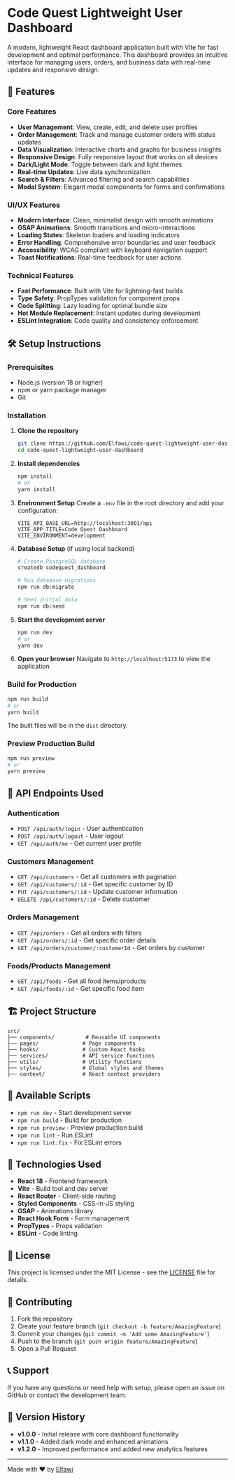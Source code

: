 # Code Quest Lightweight User Dashboard

A modern, lightweight React dashboard application built with Vite for fast development and optimal performance. This dashboard provides an intuitive interface for managing users, orders, and business data with real-time updates and responsive design.

## 🚀 Features

### Core Features
- **User Management**: View, create, edit, and delete user profiles
- **Order Management**: Track and manage customer orders with status updates
- **Data Visualization**: Interactive charts and graphs for business insights
- **Responsive Design**: Fully responsive layout that works on all devices
- **Dark/Light Mode**: Toggle between dark and light themes
- **Real-time Updates**: Live data synchronization
- **Search & Filters**: Advanced filtering and search capabilities
- **Modal System**: Elegant modal components for forms and confirmations

### UI/UX Features
- **Modern Interface**: Clean, minimalist design with smooth animations
- **GSAP Animations**: Smooth transitions and micro-interactions
- **Loading States**: Skeleton loaders and loading indicators
- **Error Handling**: Comprehensive error boundaries and user feedback
- **Accessibility**: WCAG compliant with keyboard navigation support
- **Toast Notifications**: Real-time feedback for user actions

### Technical Features
- **Fast Performance**: Built with Vite for lightning-fast builds
- **Type Safety**: PropTypes validation for component props
- **Code Splitting**: Lazy loading for optimal bundle size
- **Hot Module Replacement**: Instant updates during development
- **ESLint Integration**: Code quality and consistency enforcement

## 🛠️ Setup Instructions

### Prerequisites
- Node.js (version 18 or higher)
- npm or yarn package manager
- Git

### Installation

1. **Clone the repository**
   ```bash
   git clone https://github.com/Elfawi/code-quest-lightweight-user-dashboard.git
   cd code-quest-lightweight-user-dashboard
   ```

2. **Install dependencies**
   ```bash
   npm install
   # or
   yarn install
   ```

3. **Environment Setup**
   Create a `.env` file in the root directory and add your configuration:
   ```env
   VITE_API_BASE_URL=http://localhost:3001/api
   VITE_APP_TITLE=Code Quest Dashboard
   VITE_ENVIRONMENT=development
   ```

4. **Database Setup** (if using local backend)
   ```bash
   # Create PostgreSQL database
   createdb codequest_dashboard
   
   # Run database migrations
   npm run db:migrate
   
   # Seed initial data
   npm run db:seed
   ```

5. **Start the development server**
   ```bash
   npm run dev
   # or
   yarn dev
   ```

6. **Open your browser**
   Navigate to `http://localhost:5173` to view the application

### Build for Production

```bash
npm run build
# or
yarn build
```

The built files will be in the `dist` directory.

### Preview Production Build

```bash
npm run preview
# or
yarn preview
```

## 📡 API Endpoints Used

### Authentication
- `POST /api/auth/login` - User authentication
- `POST /api/auth/logout` - User logout
- `GET /api/auth/me` - Get current user profile

### Customers Management
- `GET /api/customers` - Get all customers with pagination
- `GET /api/customers/:id` - Get specific customer by ID
- `PUT /api/customers/:id` - Update customer information
- `DELETE /api/customers/:id` - Delete customer

### Orders Management
- `GET /api/orders` - Get all orders with filters
- `GET /api/orders/:id` - Get specific order details
- `GET /api/orders/customer/:customerId` - Get orders by customer

### Foods/Products Management
- `GET /api/foods` - Get all food items/products
- `GET /api/foods/:id` - Get specific food item

## 🏗️ Project Structure

```
src/
├── components/          # Reusable UI components
├── pages/              # Page components
├── hooks/              # Custom React hooks
├── services/           # API service functions
├── utils/              # Utility functions
├── styles/             # Global styles and themes
├── context/            # React context providers

```

## 🚀 Available Scripts

- `npm run dev` - Start development server
- `npm run build` - Build for production
- `npm run preview` - Preview production build
- `npm run lint` - Run ESLint
- `npm run lint:fix` - Fix ESLint errors

## 🔧 Technologies Used

- **React 18** - Frontend framework
- **Vite** - Build tool and dev server
- **React Router** - Client-side routing
- **Styled Components** - CSS-in-JS styling
- **GSAP** - Animations library
- **React Hook Form** - Form management
- **PropTypes** - Props validation
- **ESLint** - Code linting

## 📄 License

This project is licensed under the MIT License - see the [LICENSE](LICENSE) file for details.

## 🤝 Contributing

1. Fork the repository
2. Create your feature branch (`git checkout -b feature/AmazingFeature`)
3. Commit your changes (`git commit -m 'Add some AmazingFeature'`)
4. Push to the branch (`git push origin feature/AmazingFeature`)
5. Open a Pull Request

## 📞 Support

If you have any questions or need help with setup, please open an issue on GitHub or contact the development team.

## 🔄 Version History

- **v1.0.0** - Initial release with core dashboard functionality
- **v1.1.0** - Added dark mode and enhanced animations
- **v1.2.0** - Improved performance and added new analytics features

---

Made with ❤️ by [Elfawi](https://github.com/Elfawi)